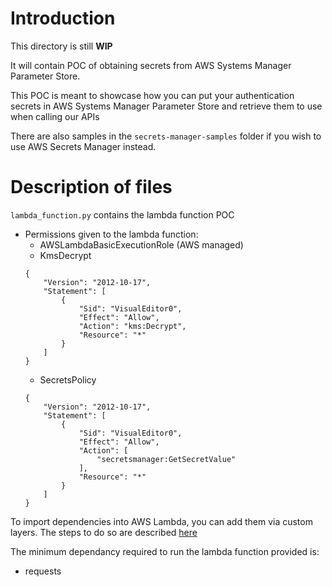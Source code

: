 # Introduction
This directory is still **WIP**

It will contain POC of obtaining secrets from AWS Systems Manager Parameter Store.

This POC is meant to showcase how you can put your authentication secrets in AWS Systems Manager Parameter Store and retrieve them to use when calling our APIs

There are also samples in the `secrets-manager-samples` folder if you wish to use AWS Secrets Manager instead.

# Description of files

`lambda_function.py` contains the lambda function POC

- Permissions given to the lambda function:
    - AWSLambdaBasicExecutionRole (AWS managed)
    - KmsDecrypt 
    ```
    {
        "Version": "2012-10-17",
        "Statement": [
            {
                "Sid": "VisualEditor0",
                "Effect": "Allow",
                "Action": "kms:Decrypt",
                "Resource": "*"
            }
        ]
    }
    ```
    - SecretsPolicy  
    ```
    {
        "Version": "2012-10-17",
        "Statement": [
            {
                "Sid": "VisualEditor0",
                "Effect": "Allow",
                "Action": [
                    "secretsmanager:GetSecretValue"
                ],
                "Resource": "*"
            }
        ]
    }
    ```

To import dependencies into AWS Lambda, you can add them via custom layers. The steps to do so are described [here](https://stackoverflow.com/questions/65975883/aws-lambda-python-error-runtime-importmoduleerror)

The minimum dependancy required to run the lambda function provided is:
- requests 